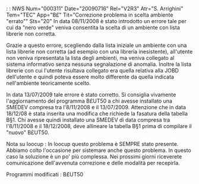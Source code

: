  :  : NWS Num="000311" Date="20090716" Rel="V2R3" Atr="S. Arrighini" Tem="TEC" App="B£" Tit="Correzione problema in scelta ambiente "errato"" Sts="20"
In data 08/11/2008 è stato introdotto un errore tale per cui da "nero verde" veniva consentita la scelta di un ambiente con lista librerie non corretta.

Grazie a questo errore, scegliendo dalla lista iniziale un ambiente con una lista librerie non corretta (ad esempio con una libreria inesistente), all'utente non veniva ripresentata la lista degli ambienti, ma veniva collegato al sistema informativo senza nessuna segnalazione di anomalia.
Inoltre la lista librerie con cui l'utente risultava collegato era quella relativa alla JOBD dell'utente e quindi poteva essere molto differente da quella indicata nell'ambiente teoricamente scelto.

In data 13/07/2009 tale errore è stato corretto.
Si consiglia vivamente l'aggiornamento del programma B£UT50 a chi avesse installato una SMEDEV compresa tra l'8/11/2008 e il 13/07/2009.
Attenzione che in data 18/12/08 è stata inserita una modifica che richiede la fasatura della tabella
B§1.
Chi avesse quindi installato una SMEDEV di data compresa tra l'8/11/2008 e il 18/12/2008, deve allineare la tabella B§1 prima di compilare il "nuovo" B£UT50.

Nota su loocup : 
In loocup questo problema è SEMPRE stato presente.
Abbiamo colto l'occasione per sistemare anche questo problema.
In questo caso la soluzione è un po' più complessa. Nei prossimi giorni riceverete comunicazione dell'avvenuta correzione e delle modalità per recepirla.

Programmi modificati : 
B£UT50
